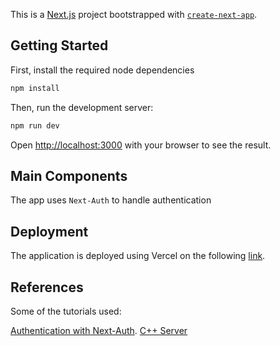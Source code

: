 This is a [Next.js](https://nextjs.org/) project bootstrapped with [`create-next-app`](https://github.com/vercel/next.js/tree/canary/packages/create-next-app).

## Getting Started

First, install the required node dependencies

```bash
npm install
```

Then, run the development server:

```bash
npm run dev
```

Open [http://localhost:3000](http://localhost:3000) with your browser to see the result.

## Main Components

The app uses `Next-Auth` to handle authentication

## Deployment

The application is deployed using Vercel on the following [link](https://vercel.com).

## References

Some of the tutorials used:

[Authentication with Next-Auth](https://javascript.plainenglish.io/authentication-patterns-with-nextauth-and-mongodb-in-next-js-13-2c1fa98d6b5e).
[C++ Server](https://tradermade.com/tutorials/how-to-build-your-first-cpp-rest-api-client)